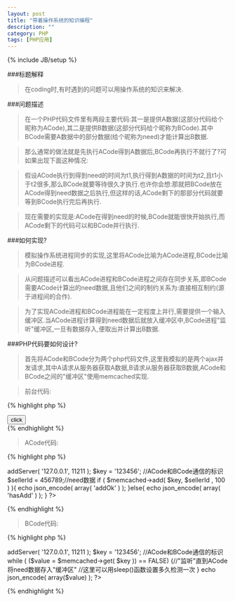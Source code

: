 ```yaml
---
layout: post
title: "带着操作系统的知识编程"
description: ""
category: PHP
tags: [PHP应用]
---
```

{% include JB/setup %}

###标题解释

>在coding时,有时遇到的问题可以用操作系统的知识来解决.

###问题描述

>在一个PHP代码文件里有两段主要代码:其一是提供A数据(这部分代码给个昵称为ACode),其二是提供B数据(这部分代码给个昵称为BCode).其中BCode需要A数据中的部分数据(给个昵称为need)才能计算出B数据.

>那么通常的做法就是先执行ACode得到A数据后,BCode再执行不就行了?可如果出现下面这种情况:

>假设ACode执行到得到need的时间为t1,执行得到A数据的时间为t2,且t1小于t2很多,那么BCode就要等待很久才执行.也许你会想:那就把BCode放在ACode得到need数据之后执行,但这样的话,ACode剩下的那部分代码就要等到BCode执行完后再执行.

>现在需要的实现是:ACode在得到need的时候,BCode就能很快开始执行,而ACode剩下的代码可以和BCode并行执行.

###如何实现?

>模拟操作系统进程同步的实现,这里将ACode比喻为ACode进程,BCode比喻为BCode进程.

>从问题描述可以看出ACode进程和BCode进程之间存在同步关系,即BCode需要ACode计算出的need数据,且他们之间的制约关系为:直接相互制约(源于进程间的合作).

>为了实现ACode进程和BCode进程能在一定程度上并行,需要提供一个输入缓冲区.当ACode进程计算得到need数据后就放入缓冲区中,BCode进程"监听"缓冲区,一旦有数据存入,便取出并计算出B数据.

###PHP代码要如何设计?

>首先将ACode和BCode分为两个php代码文件,这里我模拟的是两个ajax并发请求,其中A请求从服务器获取A数据,B请求从服务器获取B数据,ACode和BCode之间的"缓冲区"使用memcached实现.

>前台代码:

{% highlight php %}
<!DOCTYPE html PUBLIC "-//W3C//DTD HTML 4.01 Transitional//EN" "http://www.w3.org/TR/html4/loose.dtd">
<html>
    <head>
    <meta http-equiv="Content-Type" content="text/html; charset=UTF-8">
    <title>Wp Migration</title>
        <script src="http://code.jquery.com/jquery-1.9.1.js"></script>
            <script>
                $(function(){
                    $('#myForm').on('click',function(e){
                         $.ajax({
                            url:'ACode.php',
                            data:$(this).serialize(),
                            type:'GET',
                            success:function(result){
                                $('#result').append(result);
                            }
                        });
                         $.ajax({
                            url:'BCode.php',
                            data:$(this).serialize(),
                            type:'GET',
                            success:function(result){
                                $('#result').append(result);
                            }
                        });
                        return false;
                    });
                });
        </script>
    </head>
    <body>
        <button id="myForm">click</button>
        <div id="result"></div>
    </body>
</html>
{% endhighlight %}

>ACode代码:

{% highlight php %}
<?php 
    $memcached = new memcached( 'fetch' );
    $memcached->addServer( '127.0.0.1', 11211 );
    $key = '123456'; //ACode和BCode通信的标识
    $sellerId = 456789;//need数据
    if ( $memcached->add( $key, $sellerId , 100 ) ){
        echo json_encode( array( 'addOk' ) );
    }else{
        echo json_encode( array( 'hasAdd' ) );
    }
?>
{% endhighlight %}

>BCode代码:

{% highlight php %}
<?php
    $memcached = new memcached( 'fetch' );
    $memcached->addServer( '127.0.0.1', 11211 );
    $key = '123456'; //ACode和BCode通信的标识
    while ( ($value = $memcached->get( $key )) == FALSE) {//"监听"直到ACode将need数据存入"缓冲区"
        //这里可以用sleep()函数设置多久检测一次
    }
    echo json_encode( array($value) );
?>
{% endhighlight %}